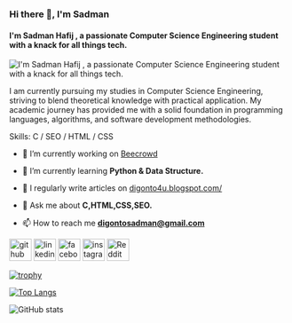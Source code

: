 ### Hi there 👋, I'm Sadman
#### I'm Sadman Hafij , a passionate Computer Science Engineering student with a knack for all things tech.
![I'm Sadman Hafij , a passionate Computer Science Engineering student with a knack for all things tech.](https://i.pinimg.com/originals/57/a2/8b/57a28bbf8e5fd8338c145f88a107f2f2.gif)

I am currently pursuing my studies in Computer Science Engineering, striving to blend theoretical knowledge with practical application. My academic journey has provided me with a solid foundation in programming languages, algorithms, and software development methodologies.

Skills: C / SEO / HTML / CSS

- 🔭 I’m currently working on [Beecrowd](https://www.beecrowd.com.br/judge/en/profile/868238)

- 🌱 I’m currently learning **Python & Data Structure.**

- 📝 I regularly write articles on [digonto4u.blogspot.com/](https://digonto4u.blogspot.com/)

- 💬 Ask me about **C,HTML,CSS,SEO.**

- 📫 How to reach me **digontosadman@gmail.com**


[<img src='https://cdn.jsdelivr.net/npm/simple-icons@3.0.1/icons/github.svg' alt='github' height='40'>](https://github.com/sadman119)  [<img src='https://cdn.jsdelivr.net/npm/simple-icons@3.0.1/icons/linkedin.svg' alt='linkedin' height='40'>](https://www.linkedin.com/in/sadman119/)  [<img src='https://cdn.jsdelivr.net/npm/simple-icons@3.0.1/icons/facebook.svg' alt='facebook' height='40'>](https://www.facebook.com/digontosadman)  [<img src='https://cdn.jsdelivr.net/npm/simple-icons@3.0.1/icons/instagram.svg' alt='instagram' height='40'>](https://www.instagram.com/digontosadman/)  [<img src='https://cdn.jsdelivr.net/npm/simple-icons@3.0.1/icons/reddit.svg' alt='Reddit' height='40'>](https://www.reddit.com/user/digontosadman)  

[![trophy](https://github-profile-trophy.vercel.app/?username=sadman119)](https://github.com/ryo-ma/github-profile-trophy)

[![Top Langs](https://github-readme-stats.vercel.app/api/top-langs/?username=sadman119)](https://github.com/anuraghazra/github-readme-stats)

![GitHub stats](https://github-readme-stats.vercel.app/api?username=sadman119&show_icons=true)  



